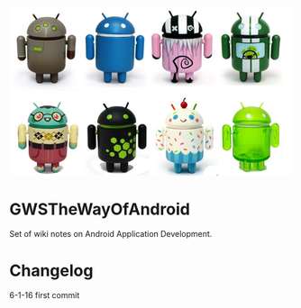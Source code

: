 ![android mascots](img/android-series-2.jpg)

# GWSTheWayOfAndroid

Set of wiki notes on Android Application Development.


# Changelog

6-1-16 first commit
